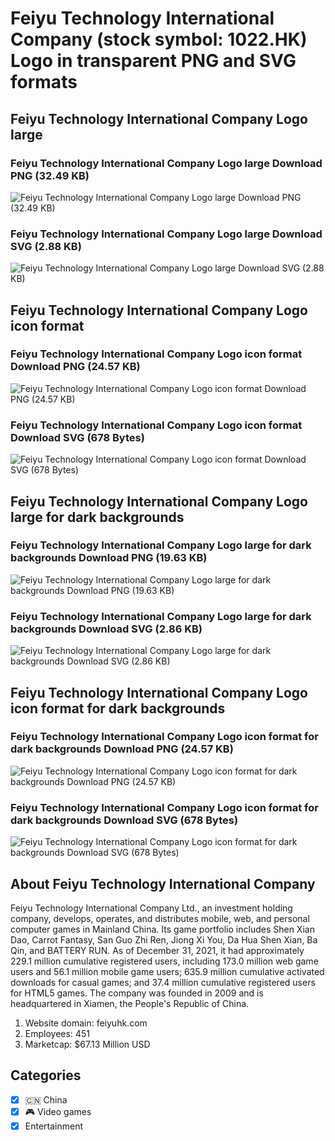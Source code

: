 # Feiyu Technology International Company (stock symbol: 1022.HK) Logo in transparent PNG and SVG formats

## Feiyu Technology International Company Logo large

### Feiyu Technology International Company Logo large Download PNG (32.49 KB)

![Feiyu Technology International Company Logo large Download PNG (32.49 KB)](/img/orig/1022.HK_BIG-223a2676.png)

### Feiyu Technology International Company Logo large Download SVG (2.88 KB)

![Feiyu Technology International Company Logo large Download SVG (2.88 KB)](/img/orig/1022.HK_BIG-03261b71.svg)

## Feiyu Technology International Company Logo icon format

### Feiyu Technology International Company Logo icon format Download PNG (24.57 KB)

![Feiyu Technology International Company Logo icon format Download PNG (24.57 KB)](/img/orig/1022.HK-a44d1586.png)

### Feiyu Technology International Company Logo icon format Download SVG (678 Bytes)

![Feiyu Technology International Company Logo icon format Download SVG (678 Bytes)](/img/orig/1022.HK-1ce67767.svg)

## Feiyu Technology International Company Logo large for dark backgrounds

### Feiyu Technology International Company Logo large for dark backgrounds Download PNG (19.63 KB)

![Feiyu Technology International Company Logo large for dark backgrounds Download PNG (19.63 KB)](/img/orig/1022.HK_BIG.D-c6e5bf89.png)

### Feiyu Technology International Company Logo large for dark backgrounds Download SVG (2.86 KB)

![Feiyu Technology International Company Logo large for dark backgrounds Download SVG (2.86 KB)](/img/orig/1022.HK_BIG.D-1331d04d.svg)

## Feiyu Technology International Company Logo icon format for dark backgrounds

### Feiyu Technology International Company Logo icon format for dark backgrounds Download PNG (24.57 KB)

![Feiyu Technology International Company Logo icon format for dark backgrounds Download PNG (24.57 KB)](/img/orig/1022.HK.D-e6fa170b.png)

### Feiyu Technology International Company Logo icon format for dark backgrounds Download SVG (678 Bytes)

![Feiyu Technology International Company Logo icon format for dark backgrounds Download SVG (678 Bytes)](/img/orig/1022.HK.D-bb09e654.svg)

## About Feiyu Technology International Company

Feiyu Technology International Company Ltd., an investment holding company, develops, operates, and distributes mobile, web, and personal computer games in Mainland China. Its game portfolio includes Shen Xian Dao, Carrot Fantasy, San Guo Zhi Ren, Jiong Xi You, Da Hua Shen Xian, Ba Qin, and BATTERY RUN. As of December 31, 2021, it had approximately 229.1 million cumulative registered users, including 173.0 million web game users and 56.1 million mobile game users; 635.9 million cumulative activated downloads for casual games; and 37.4 million cumulative registered users for HTML5 games. The company was founded in 2009 and is headquartered in Xiamen, the People's Republic of China.

1. Website domain: feiyuhk.com
2. Employees: 451
3. Marketcap: $67.13 Million USD


## Categories
- [x] 🇨🇳 China
- [x] 🎮 Video games
- [x] Entertainment
